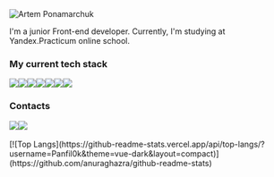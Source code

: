 <img src="https://readme-typing-svg.herokuapp.com?font=Fira+Code&pause=1000&color=35D46D&width=435&lines=Hi%2C+I'm+Artem+Ponamarchuk" alt="Artem Ponamarchuk" />
<p>I'm a junior Front-end developer. Currently, I'm studying at Yandex.Practicum online school.</p>
<h3>My current tech stack</h3>
<a href="#"><img src="https://img.shields.io/badge/html5-%23E34F26.svg?style=for-the-badge&logo=html5&logoColor=white"></a><a href="#"><img src="https://img.shields.io/badge/css3-%231572B6.svg?style=for-the-badge&logo=css3&logoColor=white"></a><a href="#"><img src="https://img.shields.io/badge/javascript-%23323330.svg?style=for-the-badge&logo=javascript&logoColor=%23F7DF1E"></a><a href="#"><img src="https://img.shields.io/badge/react-%2320232a.svg?style=for-the-badge&logo=react&logoColor=%2361DAFB"></a><a href="#"><img src="https://img.shields.io/badge/git-%23F05033.svg?style=for-the-badge&logo=git&logoColor=white"></a><a href="#"><img src="https://img.shields.io/badge/NPM-%23000000.svg?style=for-the-badge&logo=npm&logoColor=white"></a><a href="#"><img src="https://img.shields.io/badge/webpack-%238DD6F9.svg?style=for-the-badge&logo=webpack&logoColor=black"></a>
<h3>Contacts</h3>
<a href="https://t.me/Panfilok" target="_blank"><img src="https://img.shields.io/badge/Telegram-2CA5E0?style=for-the-badge&logo=telegram&logoColor=white"></a><a href="https://practicum-students.slack.com/team/U03A3HDQSAK"><img src="https://img.shields.io/badge/Slack-4A154B?style=for-the-badge&logo=slack&logoColor=white"></a>
<br><br>
[![Top Langs](https://github-readme-stats.vercel.app/api/top-langs/?username=Panfil0k&theme=vue-dark&layout=compact)](https://github.com/anuraghazra/github-readme-stats)
